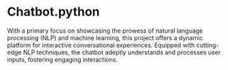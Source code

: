 # Chatbot.python
 With a primary focus on showcasing the prowess of natural language processing (NLP) and machine learning, this project offers a dynamic platform for interactive conversational experiences. Equipped with cutting-edge NLP techniques, the chatbot adeptly understands and processes user inputs, fostering engaging interactions.
